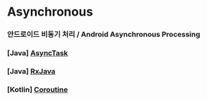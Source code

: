 # Asynchronous
### 안드로이드 비동기 처리 / Android Asynchronous Processing

### [Java] [AsyncTask](https://github.com/sinbee0402/Asynchronous/tree/AsyncTask)
### [Java] [RxJava](https://github.com/sinbee0402/Asynchronous/tree/RxJava)
### [Kotlin] [Coroutine](https://github.com/sinbee0402/Asynchronous/tree/Coroutine)
